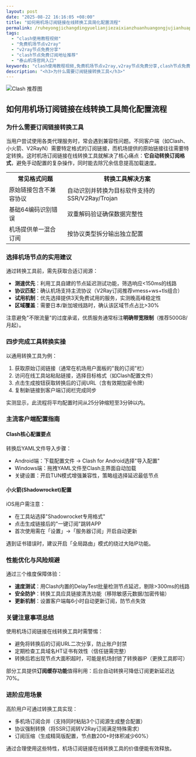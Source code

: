 ```yaml
---
layout: post
date: "2025-08-22 16:16:05 +08:00"
title: "如何用机场订阅链接在线转换工具简化配置流程"
permalink: /ruheyongjichangdingyuelianjiezaixianzhuanhuangongjujianhuapeizhiliucheng/
tags:
  - "clash使用教程视频"
  - "免费机场节点v2ray"
  - "v2ray节点免费分享"
  - "clash节点免费订阅地址推荐"
  - "泰山机场官网入口"
keywords: "clash使用教程视频,免费机场节点v2ray,v2ray节点免费分享,clash节点免费订阅地址推荐,泰山机场官网入口"
description: "<h3>为什么需要订阅链接转换工具</h3>"
---
```


![Clash 推荐图](https://clashjd.github.io/assets/img/一元机场订阅.png)

## 如何用机场订阅链接在线转换工具简化配置流程

<h3>为什么需要订阅链接转换工具</h3>
<p>当用户尝试使用各类代理服务时，常会遇到兼容性问题。不同客户端（如Clash、小火箭、V2RayN）需要特定格式的订阅链接，而机场提供的原始链接往往需要特定转换。这时机场订阅链接在线转换工具就解决了核心痛点：<strong>它自动转换订阅格式</strong>，避免手动配置的复杂操作，同时能去除冗余信息提高加载速度。</p>
<table>
<tr>
<th>常见格式问题</th>
<th>转换工具解决方案</th>
</tr>
<tr>
<td>原始链接包含不兼容协议</td>
<td>自动识别并转换为目标软件支持的SSR/V2Ray/Trojan</td>
</tr>
<tr>
<td>基础64编码识别错误</td>
<td>双重解码验证确保数据完整性</td>
</tr>
<tr>
<td>机场提供单一混合订阅</td>
<td>按协议类型拆分输出独立配置</td>
</tr>
</table>
<h3>选择机场节点的实用建议</h3>
<p>通过转换工具前，需先获取合适订阅源：</p>
<ul>
<li><strong>测速优先</strong>：利用工具自建的节点延迟测试功能，筛选响应&lt;150ms的线路</li>
<li><strong>协议匹配</strong>：确认机场支持主流协议（V2Ray订阅推荐vmess+ws+tls组合）</li>
<li><strong>试用机制</strong>：优先选择提供3天免费试用的服务，实测晚高峰稳定性</li>
<li><strong>区域覆盖</strong>：需要日本/新加坡线路时，确认该区域节点占比&gt;30%</li>
</ul>
<p>注意避免"不限流量"的过度承诺，优质服务通常标注<strong>明确带宽限制</strong>（推荐500GB/月起）。</p>
<h3>四步完成工具转换实操</h3>
<p>以通用转换工具为例：</p>
<ol>
<li>获取原始订阅链接（通常在机场用户面板的"我的订阅"栏）</li>
<li>访问在线工具站粘贴链接，选择目标格式（如Clash配置文件）</li>
<li>点击生成按钮获取转换后的订阅URL（含有效期加密令牌）</li>
<li>复制新链接到客户端订阅栏完成同步</li>
</ol>
<p>实测显示，此流程将平均配置时间从25分钟缩短至3分钟以内。</p>
<h3>主流客户端配置指南</h3>
<h4>Clash核心配置要点</h4>
<p>转换后YAML文件导入步骤：</p>
<ul>
<li>Android端：下载配置文件 → Clash for Android选择"导入配置"</li>
<li>Windows端：拖拽YAML文件至Clash主界面自动加载</li>
<li>关键设置：开启TUN模式增强兼容性，策略组选择延迟最低节点</li>
</ul>
<h4>小火箭(Shadowrocket)配置</h4>
<p>iOS用户需注意：</p>
<ul>
<li>在工具站选择"Shadowrocket专用格式"</li>
<li>点击生成链接后的"一键订阅"跳转APP</li>
<li>首次使用需在「设置」→「服务器订阅」开启自动更新</li>
</ul>
<p>遇到证书错误时，建议开启「全局路由」模式的绕过大陆IP功能。</p>
<h3>性能优化与风险规避</h3>
<p>通过三个维度保障体验：</p>
<ul>
<li><strong>速度测试</strong>：用Clash内置的DelayTest批量检测节点延迟，剔除&gt;300ms的线路</li>
<li><strong>安全防护</strong>：转换工具应具链接清洗功能（移除敏感元数据/加密传输）</li>
<li><strong>更新机制</strong>：设置客户端每6小时自动更新订阅，防节点失效</li>
</ul>
<h3>关键注意事项总结</h3>
<p>使用机场订阅链接在线转换工具时需警惕：</p>
<ul>
<li>避免将转换后的订阅URL二次分享，防止账户封禁</li>
<li>定期检查工具域名HT证书有效性（信任链需完整）</li>
<li>转换后若出现节点大面积超时，可能是机场封锁了转换器IP（更换工具即可）</li>
</ul>
<p>部分工具提供<strong>订阅缓存功能</strong>值得利用：后台自动转换可降低订阅更新延迟达70%。</p>
<h3>进阶应用场景</h3>
<p>高阶用户可通过转换工具实现：</p>
<ul>
<li>多机场订阅合并（支持同时粘贴3个订阅源生成整合配置）</li>
<li>协议强制转换（将SSR订阅转V2Ray订阅满足特殊需求）</li>
<li>订阅压缩（生成精简版配置，节点数200+时体积减少60%）</li>
</ul>
<p>通过合理使用这些特性，机场订阅链接在线转换工具的价值便能有效释放。</p>